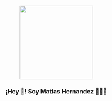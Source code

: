 
<p align="center" width="300">
   <img align="center" width="200" src="https://avatars.githubusercontent.com/u/79743925?s=400&u=e7067de250484d220d45c98e68ca54bbdc36b4ae&v=4" />
   <h3 align="center">¡Hey 👋! Soy Matias Hernandez 👨🏻‍💻</h3>
</p>
